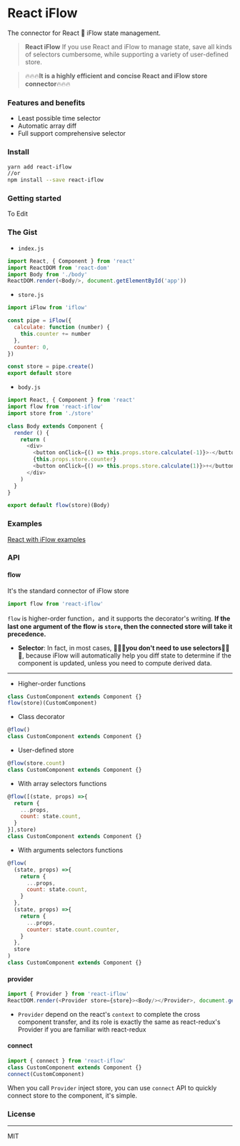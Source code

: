 # React iFlow

The connector for React 🌈 iFlow state management.


> **React iFlow** If you use React and iFlow to manage state, save all kinds of selectors cumbersome, while supporting a variety of user-defined store.

> 🔥🔥🔥**It is a highly efficient and concise React and iFlow store connector**🔥🔥🔥

### Features and benefits
* Least possible time selector
* Automatic array diff
* Full support comprehensive selector

### Install
```bash
yarn add react-iflow
//or
npm install --save react-iflow
```
### Getting started
To Edit
### The Gist
* `index.js`
```javascript
import React, { Component } from 'react'
import ReactDOM from 'react-dom'
import Body from './body'
ReactDOM.render(<Body/>, document.getElementById('app'))
```
* `store.js`
```javascript
import iFlow from 'iflow'

const pipe = iFlow({
  calculate: function (number) {
    this.counter += number
  },
  counter: 0,
})

const store = pipe.create()
export default store
```
* `body.js`
```javascript
import React, { Component } from 'react'
import flow from 'react-iflow'
import store from './store'

class Body extends Component {
  render () {
    return (
      <div>
        <button onClick={() => this.props.store.calculate(-1)}>-</button>
        {this.props.store.counter}
        <button onClick={() => this.props.store.calculate(1)}>+</button>
      </div>
    )
  }
}

export default flow(store)(Body)
```
### Examples
[React with iFlow examples](https://github.com/unadlib/iflow/tree/master/examples)
### API
#### flow
It's the standard connector of iFlow store
```javascript
import flow from 'react-iflow'
```
`flow` is higher-order function，and it supports the decorator's writing. **If the last one argument of the flow is `store`, then the connected store will take it precedence.** 

- **Selector**: In fact, in most cases, 🎉🎉🎉**you don't need to use selectors**🎉🎉🎉, because iFlow will automatically help you diff state to determine if the component is updated, unless you need to compute derived data.

---
- Higher-order functions
```javascript
class CustomComponent extends Component {}
flow(store)(CustomComponent)
```

- Class decorator
```javascript
@flow()
class CustomComponent extends Component {}
```

- User-defined store
```javascript
@flow(store.count)
class CustomComponent extends Component {}
```

- With array selectors functions
```javascript
@flow([(state, props) =>{
  return {
    ...props,
    count: state.count,
  }
}],store)
class CustomComponent extends Component {}
```

- With arguments selectors functions
```javascript
@flow(
  (state, props) =>{
    return {
      ...props,
      count: state.count,
    }
  },
  (state, props) =>{
    return {
      ...props,
      counter: state.count.counter,
    }
  },
  store
)
class CustomComponent extends Component {}
```

#### provider
```javascript
import { Provider } from 'react-iflow'
ReactDOM.render(<Provider store={store}><Body/></Provider>, document.getElementById('app'))
```
- `Provider` depend on the react's `context` to complete the cross component transfer, and its role is exactly the same as react-redux's Provider if you are familiar with react-redux

#### connect
```javascript
import { connect } from 'react-iflow'
class CustomComponent extends Component {}
connect(CustomComponent)
```
When you call `Provider` inject store, you can use `connect` API to quickly connect store to the component, it's simple.
### License

---
MIT